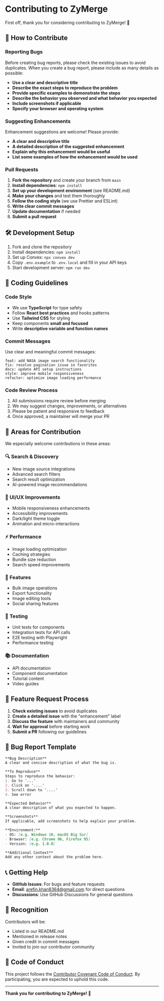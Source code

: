 # Contributing to ZyMerge

First off, thank you for considering contributing to ZyMerge! 🎉

## 🤝 How to Contribute

### Reporting Bugs

Before creating bug reports, please check the existing issues to avoid duplicates. When you create a bug report, please include as many details as possible:

- **Use a clear and descriptive title**
- **Describe the exact steps to reproduce the problem**
- **Provide specific examples to demonstrate the steps**
- **Describe the behavior you observed and what behavior you expected**
- **Include screenshots if applicable**
- **Specify your browser and operating system**

### Suggesting Enhancements

Enhancement suggestions are welcome! Please provide:

- **A clear and descriptive title**
- **A detailed description of the suggested enhancement**
- **Explain why this enhancement would be useful**
- **List some examples of how the enhancement would be used**

### Pull Requests

1. **Fork the repository** and create your branch from `main`
2. **Install dependencies**: `npm install`
3. **Set up your development environment** (see README.md)
4. **Make your changes** and test them thoroughly
5. **Follow the coding style** (we use Prettier and ESLint)
6. **Write clear commit messages**
7. **Update documentation** if needed
8. **Submit a pull request**

## 🛠️ Development Setup

1. Fork and clone the repository
2. Install dependencies: `npm install`
3. Set up Convex: `npx convex dev`
4. Copy `.env.example` to `.env.local` and fill in your API keys
5. Start development server: `npm run dev`

## 📝 Coding Guidelines

### Code Style

- We use **TypeScript** for type safety
- Follow **React best practices** and hooks patterns
- Use **Tailwind CSS** for styling
- Keep components **small and focused**
- Write **descriptive variable and function names**

### Commit Messages

Use clear and meaningful commit messages:

```
feat: add NASA image search functionality
fix: resolve pagination issue in favorites
docs: update API setup instructions
style: improve mobile responsiveness
refactor: optimize image loading performance
```

### Code Review Process

1. All submissions require review before merging
2. We may suggest changes, improvements, or alternatives
3. Please be patient and responsive to feedback
4. Once approved, a maintainer will merge your PR

## 🎯 Areas for Contribution

We especially welcome contributions in these areas:

### 🔍 **Search & Discovery**
- New image source integrations
- Advanced search filters
- Search result optimization
- AI-powered image recommendations

### 🎨 **UI/UX Improvements**
- Mobile responsiveness enhancements
- Accessibility improvements
- Dark/light theme toggle
- Animation and micro-interactions

### ⚡ **Performance**
- Image loading optimization
- Caching strategies
- Bundle size reduction
- Search speed improvements

### 🔧 **Features**
- Bulk image operations
- Export functionality
- Image editing tools
- Social sharing features

### 🧪 **Testing**
- Unit tests for components
- Integration tests for API calls
- E2E testing with Playwright
- Performance testing

### 📚 **Documentation**
- API documentation
- Component documentation
- Tutorial content
- Video guides

## 🚀 Feature Request Process

1. **Check existing issues** to avoid duplicates
2. **Create a detailed issue** with the "enhancement" label
3. **Discuss the feature** with maintainers and community
4. **Wait for approval** before starting work
5. **Submit a PR** following our guidelines

## 🐛 Bug Report Template

```markdown
**Bug Description**
A clear and concise description of what the bug is.

**To Reproduce**
Steps to reproduce the behavior:
1. Go to '...'
2. Click on '....'
3. Scroll down to '....'
4. See error

**Expected Behavior**
A clear description of what you expected to happen.

**Screenshots**
If applicable, add screenshots to help explain your problem.

**Environment:**
- OS: [e.g. Windows 10, macOS Big Sur]
- Browser: [e.g. Chrome 96, Firefox 95]
- Version: [e.g. 1.0.0]

**Additional Context**
Add any other context about the problem here.
```

## 📞 Getting Help

- **GitHub Issues**: For bugs and feature requests
- **Email**: arefin.khan8364@gmail.com for direct questions
- **Discussions**: Use GitHub Discussions for general questions

## 🎉 Recognition

Contributors will be:
- Listed in our README.md
- Mentioned in release notes
- Given credit in commit messages
- Invited to join our contributor community

## 📜 Code of Conduct

This project follows the [Contributor Covenant Code of Conduct](https://www.contributor-covenant.org/version/2/1/code_of_conduct/). By participating, you are expected to uphold this code.

---

**Thank you for contributing to ZyMerge! 🚀**